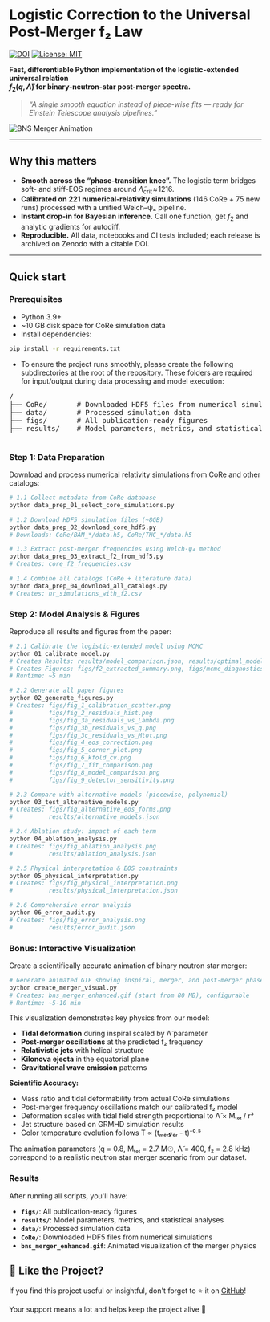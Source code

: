 # Logistic Correction to the Universal Post-Merger f₂ Law
[![DOI](https://zenodo.org/badge/DOI/10.5281/zenodo.16730307.svg)](https://doi.org/10.5281/zenodo.16730307)
[![License: MIT](https://img.shields.io/badge/License-MIT-yellow.svg)](LICENSE-MIT)

**Fast, differentiable Python implementation of the logistic-extended universal relation  
$f_2(q,\tilde{\Lambda})$ for binary-neutron-star post-merger spectra.**

> *“A single smooth equation instead of piece-wise fits — ready for Einstein Telescope analysis pipelines.”*

![BNS Merger Animation](./bns_merger_enhanced.gif)

---

## Why this matters

* **Smooth across the “phase-transition knee”.** The logistic term bridges soft- and stiff-EOS regimes around $\tilde{\Lambda}_{\text{crit}}\!\approx\!1216$.
* **Calibrated on 221 numerical-relativity simulations** (146 CoRe + 75 new runs) processed with a unified Welch–ψ₄ pipeline.
* **Instant drop-in for Bayesian inference.** Call one function, get $f_2$ and analytic gradients for autodiff.
* **Reproducible.** All data, notebooks and CI tests included; each release is archived on Zenodo with a citable DOI.

---

## Quick start

### Prerequisites

- Python 3.9+
- ~10 GB disk space for CoRe simulation data
- Install dependencies:
```bash
pip install -r requirements.txt
```
- To ensure the project runs smoothly, please create the following subdirectories at the root of the repository. These folders are required for input/output during data processing and model execution:
<pre>
<project-root>/
├── CoRe/       # Downloaded HDF5 files from numerical simulations
├── data/       # Processed simulation data
├── figs/       # All publication-ready figures
├── results/    # Model parameters, metrics, and statistical analyses
</project-root>
</pre>

### Step 1: Data Preparation

Download and process numerical relativity simulations from CoRe and other catalogs:

```bash
# 1.1 Collect metadata from CoRe database
python data_prep_01_select_core_simulations.py

# 1.2 Download HDF5 simulation files (~8GB)
python data_prep_02_download_core_hdf5.py
# Downloads: CoRe/BAM_*/data.h5, CoRe/THC_*/data.h5

# 1.3 Extract post-merger frequencies using Welch-ψ₄ method
python data_prep_03_extract_f2_from_hdf5.py
# Creates: core_f2_frequencies.csv

# 1.4 Combine all catalogs (CoRe + literature data)
python data_prep_04_download_all_catalogs.py
# Creates: nr_simulations_with_f2.csv
```

### Step 2: Model Analysis & Figures

Reproduce all results and figures from the paper:

```bash
# 2.1 Calibrate the logistic-extended model using MCMC
python 01_calibrate_model.py
# Creates Results: results/model_comparison.json, results/optimal_model.json, results/mcmc_chains.h5
# Creates Figures: figs/f2_extracted_summary.png, figs/mcmc_diagnostics.png
# Runtime: ~5 min

# 2.2 Generate all paper figures
python 02_generate_figures.py
# Creates: figs/fig_1_calibration_scatter.png
#          figs/fig_2_residuals_hist.png
#          figs/fig_3a_residuals_vs_Lambda.png
#          figs/fig_3b_residuals_vs_q.png
#          figs/fig_3c_residuals_vs_Mtot.png
#          figs/fig_4_eos_correction.png
#          figs/fig_5_corner_plot.png
#          figs/fig_6_kfold_cv.png
#          figs/fig_7_fit_comparison.png
#          figs/fig_8_model_comparison.png
#          figs/fig_9_detector_sensitivity.png

# 2.3 Compare with alternative models (piecewise, polynomial)
python 03_test_alternative_models.py
# Creates: figs/fig_alternative_eos_forms.png
#          results/alternative_models.json

# 2.4 Ablation study: impact of each term
python 04_ablation_analysis.py
# Creates: figs/fig_ablation_analysis.png
#          results/ablation_analysis.json

# 2.5 Physical interpretation & EOS constraints
python 05_physical_interpretation.py
# Creates: figs/fig_physical_interpretation.png
#          results/physical_interpretation.json

# 2.6 Comprehensive error analysis
python 06_error_audit.py
# Creates: figs/fig_error_analysis.png
#          results/error_audit.json
```


### Bonus: Interactive Visualization

Create a scientifically accurate animation of binary neutron star merger:

```bash
# Generate animated GIF showing inspiral, merger, and post-merger phases
python create_merger_visual.py
# Creates: bns_merger_enhanced.gif (start from 80 MB), configurable
# Runtime: ~5-10 min
```

This visualization demonstrates key physics from our model:
- **Tidal deformation** during inspiral scaled by Λ̃ parameter
- **Post-merger oscillations** at the predicted f₂ frequency
- **Relativistic jets** with helical structure
- **Kilonova ejecta** in the equatorial plane
- **Gravitational wave emission** patterns

**Scientific Accuracy:**
- Mass ratio and tidal deformability from actual CoRe simulations
- Post-merger frequency oscillations match our calibrated f₂ model
- Deformation scales with tidal field strength proportional to Λ̃ × Mₜₒₜ / r³
- Jet structure based on GRMHD simulation results
- Color temperature evolution follows T ∝ (tₘₑᵣ𝓰ₑᵣ - t)⁻⁰·⁵

The animation parameters (q = 0.8, Mₜₒₜ = 2.7 M☉, Λ̃ = 400, f₂ = 2.8 kHz) correspond to a realistic neutron star merger scenario from our dataset.

### Results

After running all scripts, you'll have:
- **`figs/`**: All publication-ready figures
- **`results/`**: Model parameters, metrics, and statistical analyses  
- **`data/`**: Processed simulation data
- **`CoRe/`**: Downloaded HDF5 files from numerical simulations
- **`bns_merger_enhanced.gif`**: Animated visualization of the merger physics

## 🙌 Like the Project?

If you find this project useful or insightful, don't forget to ⭐️ it on [GitHub](https://github.com/albond/UnivF2Law)!

Your support means a lot and helps keep the project alive 🚀
